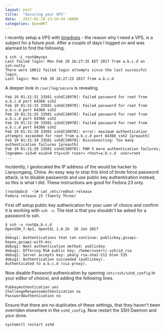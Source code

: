 ```yaml
---
layout: post
title:  "Securing your VPS"
date:   2017-02-20 13:10:44 +0000
categories: OpenWRT
---
```


I recently setup a VPS with [time4vps](https://www.time4vps.eu/) - the reason why I need a VPS, is a subject for a future post. After a couple of days I logged on and was alarmed to find the following.

	$ ssh -L root@myvps
	Last failed login: Mon Feb 20 16:27:35 EET 2017 from a.b.c.d on ssh:notty
	There were 10012 failed login attempts since the last successful login.
	Last login: Mon Feb 20 16:27:25 2017 from a.b.c.d

A deeper look in `/var/log/secure` is revealing.

	Feb 19 01:31:31 33501 sshd[10970]: Failed password for root from a.b.c.d port 64366 ssh2
	Feb 19 01:31:33 33501 sshd[10970]: Failed password for root from a.b.c.d port 64366 ssh2
	Feb 19 01:31:35 33501 sshd[10970]: Failed password for root from a.b.c.d port 64366 ssh2
	Feb 19 01:31:39 33501 sshd[10970]: Failed password for root from a.b.c.d port 64366 ssh2
	Feb 19 01:31:39 33501 sshd[10970]: error: maximum authentication attempts exceeded for root from a.b.c.d port 64366 ssh2 [preauth]
	Feb 19 01:31:39 33501 sshd[10970]: Disconnecting: Too many authentication failures [preauth]
	Feb 19 01:31:39 33501 sshd[10970]: PAM 5 more authentication failures; logname= uid=0 euid=0 tty=ssh ruser= rhost=a.b.c.d  user=root
	...

Incidently, I geolocated the IP address of the would be hacker to Lianyungang, China. An easy way to stop this kind of brute force password attack, is to disable passwords and use public key authentication instead, so this is what I did. These instructions are good for Fedora 23 only.

	[root@abcd  ~]# cat /etc/redhat-release 
	Fedora release 23 (Twenty Three)

First off setup public key authenication for your user of choice and confirm it is working with `ssh -v`. The test is that you shouldn't be asked for a password to ssh. 

	$ ssh -v root@a.b.c.d
	OpenSSH_7.4p1, OpenSSL 1.0.2k  26 Jan 2017
	...
	debug1: Authentications that can continue: publickey,gssapi-keyex,gssapi-with-mic
	debug1: Next authentication method: publickey
	debug1: Offering RSA public key: /home/<user>/.ssh/id_rsa
	debug1: Server accepts key: pkalg rsa-sha2-512 blen 535
	debug1: Authentication succeeded (publickey).
	Authenticated to a.b.c.d (via proxy).

Now disable Password authenication by opening `/etc/ssh/sshd_config` in your editor of choicei, and adding the following lines. 

	PubkeyAuthentication yes
	ChallengeResponseAuthentication no
	PasswordAuthentication no

Ensure that there are no duplicates of these settings, that they haven't been overriden elsewhere in the `sshd_config`. Now restart the SSH Daemon and your done. 

	systemctl restart sshd
